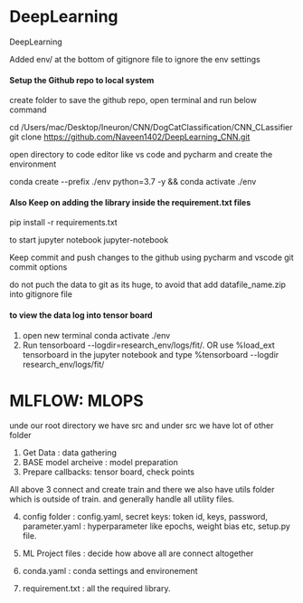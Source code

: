 # DeepLearning
DeepLearning

Added env/ at the bottom of gitignore file to ignore the env settings 

#### Setup the Github repo to local system
create folder to save the github  repo, open terminal and run below command

cd /Users/mac/Desktop/Ineuron/CNN/DogCatClassification/CNN_CLassifier
git clone https://github.com/Naveen1402/DeepLearning_CNN.git

open directory to code editor like vs code and pycharm and create the environment

conda create --prefix ./env python=3.7 -y && conda activate ./env

#### Also Keep on adding the library inside the requirement.txt files 

pip install -r requirements.txt

to start jupyter notebook jupyter-notebook

Keep commit and push changes to the github using pycharm and vscode git commit options

do not puch the data to git as its huge, to avoid that add datafile_name.zip into gitignore file


#### to view the data log into tensor board  
1. open new terminal conda activate ./env
2. Run tensorboard --logdir=research_env/logs/fit/. 
OR use %load_ext tensorboard in the jupyter notebook and type %tensorboard --logdir research_env/logs/fit/


# MLFLOW: MLOPS
unde our root directory we have src and under src we have lot of other folder
1. Get Data : data gathering
2. BASE model archeive : model preparation
3. Prepare callbacks: tensor board, check points

All above 3 connect and create train and there we also have utils folder which is outside of train. and generally handle all utility files.

4. config folder : config.yaml, secret keys: token id, keys, password, parameter.yaml : hyperparameter like epochs, weight bias etc, setup.py file.

5. ML Project files : decide how above all are connect altogether
6. conda.yaml : conda settings and environement
7. requirement.txt : all the required library.




